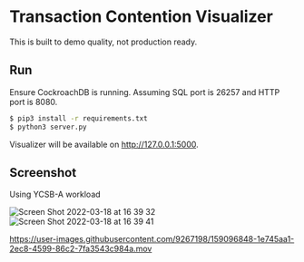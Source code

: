 # Transaction Contention Visualizer

This is built to demo quality, not production ready.

## Run 

Ensure CockroachDB is running. 
Assuming SQL port is 26257
and HTTP port is 8080.

```bash
$ pip3 install -r requirements.txt
$ python3 server.py
```

Visualizer will be available on http://127.0.0.1:5000.

## Screenshot

Using YCSB-A workload


![Screen Shot 2022-03-18 at 16 39 32](https://user-images.githubusercontent.com/9267198/159097310-1477ac76-5200-48fd-a19e-68c260fd4d72.png)
![Screen Shot 2022-03-18 at 16 39 41](https://user-images.githubusercontent.com/9267198/159097311-1cd7e446-0ec4-40aa-88ac-3f5b372ed009.png)


https://user-images.githubusercontent.com/9267198/159096848-1e745aa1-2ec8-4599-86c2-7fa3543c984a.mov
